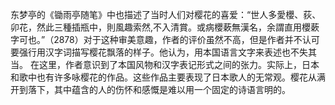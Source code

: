 东梦亭的《锄雨亭随笔》中也描述了当时人们对樱花的喜爱：“世人多愛櫻、荻、卯花，然此三種插瓶中，則風趣索然,不入清賞。或病櫻蔌無漢名，余謂直用櫻蔌字可也。”（2878）对于这种审美意趣，作者的评价虽然不高，但是作者并不认可要强行用汉字词描写樱花飘落的样子。他认为，用本国语言文字来表述也不失其当。
在这里，作者意识到了本国风物和汉字表记形式之间的张力。实际上，日本和歌中也有许多咏樱花的作品。这些作品主要表现了日本歌人的无常观。樱花从满开到落下，其中蕴含的人的伤怀和感慨是难以用一个固定的诗语言明的。